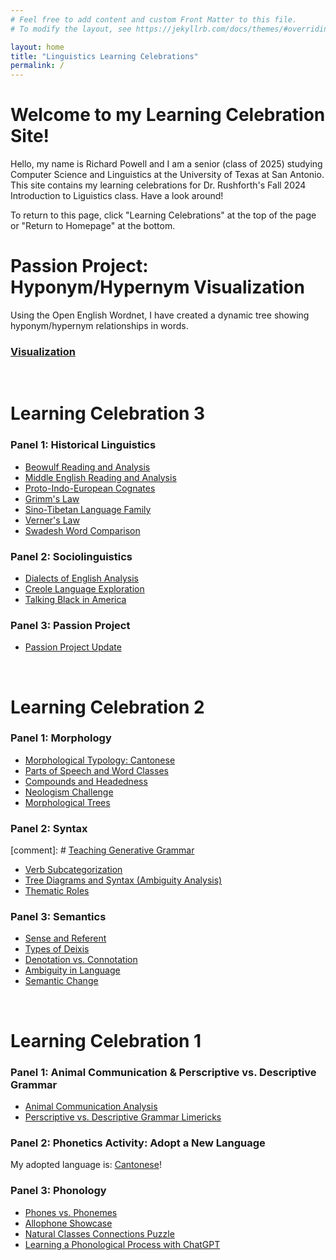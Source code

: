 ```yaml
---
# Feel free to add content and custom Front Matter to this file.
# To modify the layout, see https://jekyllrb.com/docs/themes/#overriding-theme-defaults

layout: home
title: "Linguistics Learning Celebrations"
permalink: /
---
```



# Welcome to my Learning Celebration Site!
Hello, my name is Richard Powell and I am a senior (class of 2025) studying Computer Science and Linguistics at the University of Texas at San Antonio. This site contains my learning celebrations for Dr. Rushforth's Fall 2024 Introduction to Liguistics class. Have a look around! 

To return to this page, click "Learning Celebrations" at the top of the page or "Return to Homepage" at the bottom.

# Passion Project: Hyponym/Hypernym Visualization

Using the Open English Wordnet, I have created a dynamic tree showing hyponym/hypernym relationships in words.

### [Visualization](/project/tree)

<br>

# Learning Celebration 3

### Panel 1: Historical Linguistics
* [Beowulf Reading and Analysis](/cel3/panel1/beowulf)
* [Middle English Reading and Analysis](/cel3/panel1/middle_english)
* [Proto-Indo-European Cognates](/cel3/panel1/cognates)
* [Grimm's Law](/cel3/panel1/grimms_law)
* [Sino-Tibetan Language Family](/cel3/panel1/sino-tibetan)
* [Verner's Law](/cel3/panel1/verners_law)
* [Swadesh Word Comparison](/cel3/panel1/swadesh)

### Panel 2: Sociolinguistics
* [Dialects of English Analysis ](/cel3/panel2/dialects)
* [Creole Language Exploration](/cel3/panel2/creole)
* [Talking Black in America](/cel3/panel2/talking_black)

### Panel 3: Passion Project
* [Passion Project Update](/cel3/panel3/passion_project)

<br>


# Learning Celebration 2

### Panel 1: Morphology
* [Morphological Typology: Cantonese](/cel2/panel1/typology)
* [Parts of Speech and Word Classes](/cel2/panel1/parts_of_speech)
* [Compounds and Headedness](/cel2/panel1/compounds)
* [Neologism Challenge](/cel2/panel1/neologisms)
* [Morphological Trees](/cel2/panel1/tree_morph)

### Panel 2: Syntax
  [comment]: # [Teaching Generative Grammar](/cel2/panel2/generative)
* [Verb Subcategorization](/cel2/panel2/verbs)
* [Tree Diagrams and Syntax (Ambiguity Analysis)](/cel2/panel2/tree_syntax)
* [Thematic Roles](/cel2/panel2/thematic_roles)

### Panel 3: Semantics
* [Sense and Referent](/cel2/panel3/sense_referent)
* [Types of Deixis](/cel2/panel3/deixis)
* [Denotation vs. Connotation](/cel2/panel3/denotation_connotation)
* [Ambiguity in Language](/cel2/panel3/ambiguity)
* [Semantic Change](/cel2/panel3/semantic_change)

<br>


# Learning Celebration 1

### Panel 1: Animal Communication & Perscriptive vs. Descriptive Grammar
* [Animal Communication Analysis](/panel1/animal_communication)
* [Perscriptive vs. Descriptive Grammar Limericks](/panel1/perscriptive_descriptive)

### Panel 2: Phonetics Activity: Adopt a New Language
My adopted language is: [Cantonese](/panel2/cantonese)!

### Panel 3: Phonology
* [Phones vs. Phonemes](/panel3/phone_phoneme)
* [Allophone Showcase](/panel3/allophones)
* [Natural Classes Connections Puzzle](/panel3/natural_classes)
* [Learning a Phonological Process with ChatGPT](/panel3/chatgpt)




